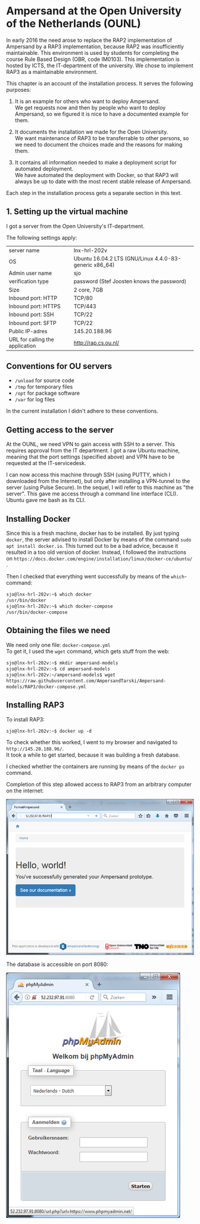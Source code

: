 # Ampersand at the Open University of the Netherlands \(OUNL\)

In early 2016 the need arose to replace the RAP2 implementation of Ampersand by a RAP3 implementation, because RAP2 was insufficiently maintainable. This environment is used by students for completing the course Rule Based Design \(OBR, code IM0103\).  This implementation is hosted by ICTS, the IT-department of the university. We chose to implement RAP3 as a maintainable environment.

This chapter is an account of the installation process. It serves the following purposes:

1. It is an example for others who want to deploy Ampersand.  
   We get requests now and then by people who want to deploy Ampersand, so we figured it is nice to have a documented example for them.

2. It documents the installation we made for the Open University.  
   We want maintenance of RAP3 to be transferrable to other persons, so we need to document the choices made and the reasons for making them.

3. It contains all information needed to make a deployment script for automated deployment.  
   We have automated the deployment with Docker, so that RAP3 will always be up to date with the most recent stable release of Ampersand.

Each step in the installation process gets a separate section in this text.

## 1. Setting up the virtual machine

I got a server from the Open University's IT-department.

The following settings apply:

|  |  |
| :--- | :--- |
| server name | lnx-hrl-202v |
| OS | Ubuntu 16.04.2 LTS \(GNU/Linux 4.4.0-83-generic x86\_64\) |
| Admin user name | sjo |
| verification type | password \(Stef Joosten knows the password\) |
| Size | 2 core, 7GB |
| Inbound port: HTTP | TCP/80 |
| Inbound port: HTTPS | TCP/443 |
| Inbound port: SSH | TCP/22 |
| Inbound port: SFTP | TCP/22 |
| Public IP-adres | 145.20.188.96 |
| URL for calling the application | http://rap.cs.ou.nl/ |

## Conventions for OU servers

* `/unload` for source code
* `/tmp` for temporary files
* `/opt` for package software
* `/var` for log files

In the current installation I didn't adhere to these conventions.

## Getting access to the server

At the OUNL, we need VPN to gain access with SSH to a server. This requires approval from the IT department. I got a raw Ubuntu machine, meaning that the port settings \(specified above\) and VPN have to be requested at the IT-servicedesk.

I can now access this machine through SSH \(using PUTTY, which I downloaded from the Internet\), but only after installing a VPN-tunnel to the server \(using Pulse Secure\).  In the sequel, I will refer to this machine as "the server". This gave me access through a command line interface \(CLI\). Ubuntu gave me bash as its CLI.

## Installing Docker

Since this is a fresh machine, docker has to be installed. By just typing `docker`, the server advised to install Docker by means of the command `sudo apt install docker.io`. This turned out to be a bad advice, because it resulted in a too old version of docker. Instead, I followed the instructions on `https://docs.docker.com/engine/installation/linux/docker-ce/ubuntu/` .

Then I checked that everything went successfully by means of the `which`-command:

```
sjo@lnx-hrl-202v:~$ which docker
/usr/bin/docker
sjo@lnx-hrl-202v:~$ which docker-compose
/usr/bin/docker-compose
```

## Obtaining the files we need

We need only one file: `docker-compose.yml`  
To get it, I used the `wget` command, which gets stuff from the web:

```
sjo@lnx-hrl-202v:~$ mkdir ampersand-models
sjo@lnx-hrl-202v:~$ cd ampersand-models
sjo@lnx-hrl-202v:~/ampersand-models$ wget https://raw.githubusercontent.com/AmpersandTarski/Ampersand-models/RAP3/docker-compose.yml
```

## Installing RAP3

To install RAP3:

```
sjo@lnx-hrl-202v:~$ docker up -d
```

To check whether this worked, I went to my browser and navigated to `http://145.20.188.96/`.  
It took a while to get started, because it was building a fresh database.

I checked whether the containers are running by means of the `docker ps` command.

Completion of this step allowed access to RAP3 from an arbitrary computer on the internet:

![](/assets/import.png)

The database is accessible on port 8080:

![](/assets/phpMyAdmin.png)


